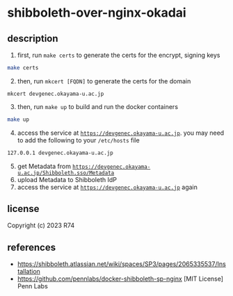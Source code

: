 # shibboleth-over-nginx-okadai

## description

1. first, run `make certs` to generate the certs for the encrypt, signing keys
```bash
make certs
```


2. then, run `mkcert [FQDN]` to generate the certs for the domain
```
mkcert devgenec.okayama-u.ac.jp
```


3. then, run `make up` to build and run the docker containers
```bash
make up
```

4. access the service at [`https://devgenec.okayama-u.ac.jp`](https://devgenec.okayama-u.ac.jp). you may need to add the following to your `/etc/hosts` file
```bash
127.0.0.1 devgenec.okayama-u.ac.jp
```

5. get Metadata from [`https://devgenec.okayama-u.ac.jp/Shibboleth.sso/Metadata`](https://devgenec.okayama-u.ac.jp/Shibboleth.sso/Metadata)
6. upload Metadata to Shibboleth IdP
7. access the service at [`https://devgenec.okayama-u.ac.jp`](https://devgenec.okayama-u.ac.jp) again

## license
Copyright (c) 2023 R74


## references
- https://shibboleth.atlassian.net/wiki/spaces/SP3/pages/2065335537/Installation
- https://github.com/pennlabs/docker-shibboleth-sp-nginx [MIT License] Penn Labs